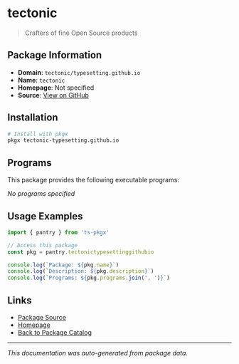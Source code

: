 # tectonic

> Crafters of fine Open Source products

## Package Information

- **Domain**: `tectonic/typesetting.github.io`
- **Name**: `tectonic`
- **Homepage**: Not specified
- **Source**: [View on GitHub](https://github.com/pkgxdev/pantry/tree/main/projects/tectonic/typesetting.github.io/package.yml)

## Installation

```bash
# Install with pkgx
pkgx tectonic-typesetting.github.io
```

## Programs

This package provides the following executable programs:

*No programs specified*

## Usage Examples

```typescript
import { pantry } from 'ts-pkgx'

// Access this package
const pkg = pantry.tectonictypesettinggithubio

console.log(`Package: ${pkg.name}`)
console.log(`Description: ${pkg.description}`)
console.log(`Programs: ${pkg.programs.join(', ')}`)
```

## Links

- [Package Source](https://github.com/pkgxdev/pantry/tree/main/projects/tectonic/typesetting.github.io/package.yml)
- [Homepage](#)
- [Back to Package Catalog](../package-catalog.md)

---

*This documentation was auto-generated from package data.*
